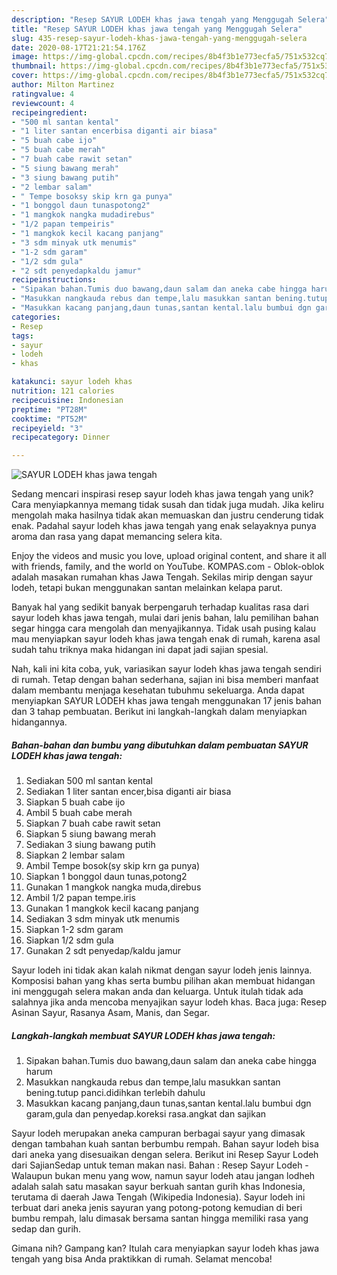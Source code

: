 ```yaml
---
description: "Resep SAYUR LODEH khas jawa tengah yang Menggugah Selera"
title: "Resep SAYUR LODEH khas jawa tengah yang Menggugah Selera"
slug: 435-resep-sayur-lodeh-khas-jawa-tengah-yang-menggugah-selera
date: 2020-08-17T21:21:54.176Z
image: https://img-global.cpcdn.com/recipes/8b4f3b1e773ecfa5/751x532cq70/sayur-lodeh-khas-jawa-tengah-foto-resep-utama.jpg
thumbnail: https://img-global.cpcdn.com/recipes/8b4f3b1e773ecfa5/751x532cq70/sayur-lodeh-khas-jawa-tengah-foto-resep-utama.jpg
cover: https://img-global.cpcdn.com/recipes/8b4f3b1e773ecfa5/751x532cq70/sayur-lodeh-khas-jawa-tengah-foto-resep-utama.jpg
author: Milton Martinez
ratingvalue: 4
reviewcount: 4
recipeingredient:
- "500 ml santan kental"
- "1 liter santan encerbisa diganti air biasa"
- "5 buah cabe ijo"
- "5 buah cabe merah"
- "7 buah cabe rawit setan"
- "5 siung bawang merah"
- "3 siung bawang putih"
- "2 lembar salam"
- " Tempe bosoksy skip krn ga punya"
- "1 bonggol daun tunaspotong2"
- "1 mangkok nangka mudadirebus"
- "1/2 papan tempeiris"
- "1 mangkok kecil kacang panjang"
- "3 sdm minyak utk menumis"
- "1-2 sdm garam"
- "1/2 sdm gula"
- "2 sdt penyedapkaldu jamur"
recipeinstructions:
- "Sipakan bahan.Tumis duo bawang,daun salam dan aneka cabe hingga harum"
- "Masukkan nangkauda rebus dan tempe,lalu masukkan santan bening.tutup panci.didihkan terlebih dahulu"
- "Masukkan kacang panjang,daun tunas,santan kental.lalu bumbui dgn garam,gula dan penyedap.koreksi rasa.angkat dan sajikan"
categories:
- Resep
tags:
- sayur
- lodeh
- khas

katakunci: sayur lodeh khas 
nutrition: 121 calories
recipecuisine: Indonesian
preptime: "PT28M"
cooktime: "PT52M"
recipeyield: "3"
recipecategory: Dinner

---
```



![SAYUR LODEH khas jawa tengah](https://img-global.cpcdn.com/recipes/8b4f3b1e773ecfa5/751x532cq70/sayur-lodeh-khas-jawa-tengah-foto-resep-utama.jpg)

Sedang mencari inspirasi resep sayur lodeh khas jawa tengah yang unik? Cara menyiapkannya memang tidak susah dan tidak juga mudah. Jika keliru mengolah maka hasilnya tidak akan memuaskan dan justru cenderung tidak enak. Padahal sayur lodeh khas jawa tengah yang enak selayaknya punya aroma dan rasa yang dapat memancing selera kita.

Enjoy the videos and music you love, upload original content, and share it all with friends, family, and the world on YouTube. KOMPAS.com - Oblok-oblok adalah masakan rumahan khas Jawa Tengah. Sekilas mirip dengan sayur lodeh, tetapi bukan menggunakan santan melainkan kelapa parut.

Banyak hal yang sedikit banyak berpengaruh terhadap kualitas rasa dari sayur lodeh khas jawa tengah, mulai dari jenis bahan, lalu pemilihan bahan segar hingga cara mengolah dan menyajikannya. Tidak usah pusing kalau mau menyiapkan sayur lodeh khas jawa tengah enak di rumah, karena asal sudah tahu triknya maka hidangan ini dapat jadi sajian spesial.


Nah, kali ini kita coba, yuk, variasikan sayur lodeh khas jawa tengah sendiri di rumah. Tetap dengan bahan sederhana, sajian ini bisa memberi manfaat dalam membantu menjaga kesehatan tubuhmu sekeluarga. Anda dapat menyiapkan SAYUR LODEH khas jawa tengah menggunakan 17 jenis bahan dan 3 tahap pembuatan. Berikut ini langkah-langkah dalam menyiapkan hidangannya.

<!--inarticleads1-->

##### Bahan-bahan dan bumbu yang dibutuhkan dalam pembuatan SAYUR LODEH khas jawa tengah:

1. Sediakan 500 ml santan kental
1. Sediakan 1 liter santan encer,bisa diganti air biasa
1. Siapkan 5 buah cabe ijo
1. Ambil 5 buah cabe merah
1. Siapkan 7 buah cabe rawit setan
1. Siapkan 5 siung bawang merah
1. Sediakan 3 siung bawang putih
1. Siapkan 2 lembar salam
1. Ambil  Tempe bosok(sy skip krn ga punya)
1. Siapkan 1 bonggol daun tunas,potong2
1. Gunakan 1 mangkok nangka muda,direbus
1. Ambil 1/2 papan tempe.iris
1. Gunakan 1 mangkok kecil kacang panjang
1. Sediakan 3 sdm minyak utk menumis
1. Siapkan 1-2 sdm garam
1. Siapkan 1/2 sdm gula
1. Gunakan 2 sdt penyedap/kaldu jamur


Sayur lodeh ini tidak akan kalah nikmat dengan sayur lodeh jenis lainnya. Komposisi bahan yang khas serta bumbu pilihan akan membuat hidangan ini menggugah selera makan anda dan keluarga. Untuk itulah tidak ada salahnya jika anda mencoba menyajikan sayur lodeh khas. Baca juga: Resep Asinan Sayur, Rasanya Asam, Manis, dan Segar. 

<!--inarticleads2-->

##### Langkah-langkah membuat SAYUR LODEH khas jawa tengah:

1. Sipakan bahan.Tumis duo bawang,daun salam dan aneka cabe hingga harum
1. Masukkan nangkauda rebus dan tempe,lalu masukkan santan bening.tutup panci.didihkan terlebih dahulu
1. Masukkan kacang panjang,daun tunas,santan kental.lalu bumbui dgn garam,gula dan penyedap.koreksi rasa.angkat dan sajikan


Sayur lodeh merupakan aneka campuran berbagai sayur yang dimasak dengan tambahan kuah santan berbumbu rempah. Bahan sayur lodeh bisa dari aneka yang disesuaikan dengan selera. Berikut ini Resep Sayur Lodeh dari SajianSedap untuk teman makan nasi. Bahan : Resep Sayur Lodeh - Walaupun bukan menu yang wow, namun sayur lodeh atau jangan lodheh adalah salah satu masakan sayur berkuah santan gurih khas Indonesia, terutama di daerah Jawa Tengah (Wikipedia Indonesia). Sayur lodeh ini terbuat dari aneka jenis sayuran yang potong-potong kemudian di beri bumbu rempah, lalu dimasak bersama santan hingga memiliki rasa yang sedap dan gurih. 

Gimana nih? Gampang kan? Itulah cara menyiapkan sayur lodeh khas jawa tengah yang bisa Anda praktikkan di rumah. Selamat mencoba!
